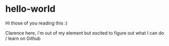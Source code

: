 # hello-world

Hi those of you reading this :)

Clarence here, i'm out of my element but excited to figure out what I can do / learn on Github
